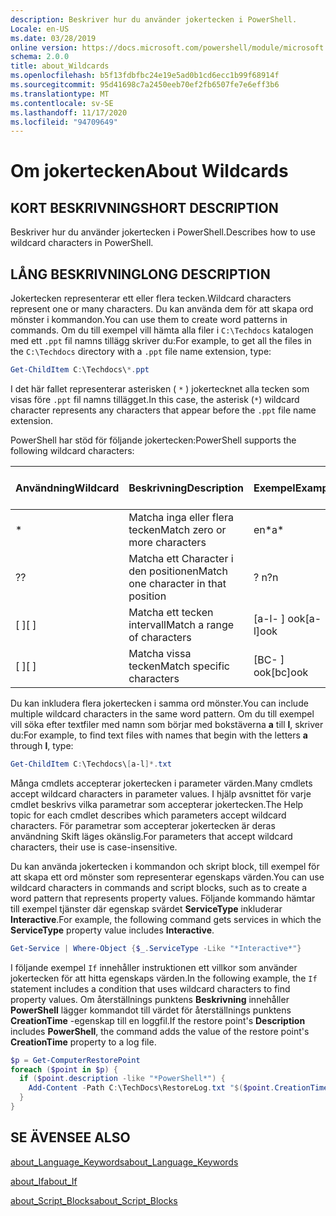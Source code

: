 ```yaml
---
description: Beskriver hur du använder jokertecken i PowerShell.
Locale: en-US
ms.date: 03/28/2019
online version: https://docs.microsoft.com/powershell/module/microsoft.powershell.core/about/about_wildcards?view=powershell-7.2&WT.mc_id=ps-gethelp
schema: 2.0.0
title: about_Wildcards
ms.openlocfilehash: b5f13fdbfbc24e19e5ad0b1cd6ecc1b99f68914f
ms.sourcegitcommit: 95d41698c7a2450eeb70ef2fb6507fe7e6eff3b6
ms.translationtype: MT
ms.contentlocale: sv-SE
ms.lasthandoff: 11/17/2020
ms.locfileid: "94709649"
---
```

# <a name="about-wildcards"></a><span data-ttu-id="d6adc-103">Om jokertecken</span><span class="sxs-lookup"><span data-stu-id="d6adc-103">About Wildcards</span></span>

## <a name="short-description"></a><span data-ttu-id="d6adc-104">KORT BESKRIVNING</span><span class="sxs-lookup"><span data-stu-id="d6adc-104">SHORT DESCRIPTION</span></span>

<span data-ttu-id="d6adc-105">Beskriver hur du använder jokertecken i PowerShell.</span><span class="sxs-lookup"><span data-stu-id="d6adc-105">Describes how to use wildcard characters in PowerShell.</span></span>

## <a name="long-description"></a><span data-ttu-id="d6adc-106">LÅNG BESKRIVNING</span><span class="sxs-lookup"><span data-stu-id="d6adc-106">LONG DESCRIPTION</span></span>

<span data-ttu-id="d6adc-107">Jokertecken representerar ett eller flera tecken.</span><span class="sxs-lookup"><span data-stu-id="d6adc-107">Wildcard characters represent one or many characters.</span></span> <span data-ttu-id="d6adc-108">Du kan använda dem för att skapa ord mönster i kommandon.</span><span class="sxs-lookup"><span data-stu-id="d6adc-108">You can use them to create word patterns in commands.</span></span> <span data-ttu-id="d6adc-109">Om du till exempel vill hämta alla filer i `C:\Techdocs` katalogen med ett `.ppt` fil namns tillägg skriver du:</span><span class="sxs-lookup"><span data-stu-id="d6adc-109">For example, to get all the files in the `C:\Techdocs` directory with a `.ppt` file name extension, type:</span></span>

```powershell
Get-ChildItem C:\Techdocs\*.ppt
```

<span data-ttu-id="d6adc-110">I det här fallet representerar asterisken ( `*` ) jokertecknet alla tecken som visas före `.ppt` fil namns tillägget.</span><span class="sxs-lookup"><span data-stu-id="d6adc-110">In this case, the asterisk (`*`) wildcard character represents any characters that appear before the `.ppt` file name extension.</span></span>

<span data-ttu-id="d6adc-111">PowerShell har stöd för följande jokertecken:</span><span class="sxs-lookup"><span data-stu-id="d6adc-111">PowerShell supports the following wildcard characters:</span></span>

|<span data-ttu-id="d6adc-112">Användning</span><span class="sxs-lookup"><span data-stu-id="d6adc-112">Wildcard</span></span>|<span data-ttu-id="d6adc-113">Beskrivning</span><span class="sxs-lookup"><span data-stu-id="d6adc-113">Description</span></span>               |<span data-ttu-id="d6adc-114">Exempel</span><span class="sxs-lookup"><span data-stu-id="d6adc-114">Example</span></span> |<span data-ttu-id="d6adc-115">Matchning</span><span class="sxs-lookup"><span data-stu-id="d6adc-115">Match</span></span>        |<span data-ttu-id="d6adc-116">Ingen matchning</span><span class="sxs-lookup"><span data-stu-id="d6adc-116">No Match</span></span>|
|--------|--------------------------|--------|-------------|--------|
|\*      |<span data-ttu-id="d6adc-117">Matcha inga eller flera tecken</span><span class="sxs-lookup"><span data-stu-id="d6adc-117">Match zero or more characters</span></span> | <span data-ttu-id="d6adc-118">en\*</span><span class="sxs-lookup"><span data-stu-id="d6adc-118">a\*</span></span>  | <span data-ttu-id="d6adc-119">aA, AG, Apple</span><span class="sxs-lookup"><span data-stu-id="d6adc-119">aA, ag, Apple</span></span> | <span data-ttu-id="d6adc-120">banan</span><span class="sxs-lookup"><span data-stu-id="d6adc-120">banana</span></span> |
|<span data-ttu-id="d6adc-121">?</span><span class="sxs-lookup"><span data-stu-id="d6adc-121">?</span></span>       |<span data-ttu-id="d6adc-122">Matcha ett Character i den positionen</span><span class="sxs-lookup"><span data-stu-id="d6adc-122">Match one character in that position</span></span> | <span data-ttu-id="d6adc-123">? n</span><span class="sxs-lookup"><span data-stu-id="d6adc-123">?n</span></span> | <span data-ttu-id="d6adc-124">en, i, på</span><span class="sxs-lookup"><span data-stu-id="d6adc-124">an, in, on</span></span> | <span data-ttu-id="d6adc-125">kördes</span><span class="sxs-lookup"><span data-stu-id="d6adc-125">ran</span></span> |
|<span data-ttu-id="d6adc-126">\[ \]</span><span class="sxs-lookup"><span data-stu-id="d6adc-126">\[ \]</span></span>   |<span data-ttu-id="d6adc-127">Matcha ett tecken intervall</span><span class="sxs-lookup"><span data-stu-id="d6adc-127">Match a range of characters</span></span> | <span data-ttu-id="d6adc-128">\[a-l- \] ook</span><span class="sxs-lookup"><span data-stu-id="d6adc-128">\[a-l\]ook</span></span> | <span data-ttu-id="d6adc-129">bok, Cook, utseende</span><span class="sxs-lookup"><span data-stu-id="d6adc-129">book, cook, look</span></span> | <span data-ttu-id="d6adc-130">skrev</span><span class="sxs-lookup"><span data-stu-id="d6adc-130">took</span></span> |
|<span data-ttu-id="d6adc-131">\[ \]</span><span class="sxs-lookup"><span data-stu-id="d6adc-131">\[ \]</span></span>   |<span data-ttu-id="d6adc-132">Matcha vissa tecken</span><span class="sxs-lookup"><span data-stu-id="d6adc-132">Match specific characters</span></span> | <span data-ttu-id="d6adc-133">\[BC- \] ook</span><span class="sxs-lookup"><span data-stu-id="d6adc-133">\[bc\]ook</span></span> | <span data-ttu-id="d6adc-134">bok, Cook</span><span class="sxs-lookup"><span data-stu-id="d6adc-134">book, cook</span></span> | <span data-ttu-id="d6adc-135">uttryckt</span><span class="sxs-lookup"><span data-stu-id="d6adc-135">hook</span></span> |

<span data-ttu-id="d6adc-136">Du kan inkludera flera jokertecken i samma ord mönster.</span><span class="sxs-lookup"><span data-stu-id="d6adc-136">You can include multiple wildcard characters in the same word pattern.</span></span> <span data-ttu-id="d6adc-137">Om du till exempel vill söka efter textfiler med namn som börjar med bokstäverna **a** till **l**, skriver du:</span><span class="sxs-lookup"><span data-stu-id="d6adc-137">For example, to find text files with names that begin with the letters **a** through **l**, type:</span></span>

```powershell
Get-ChildItem C:\Techdocs\[a-l]*.txt
```

<span data-ttu-id="d6adc-138">Många cmdlets accepterar jokertecken i parameter värden.</span><span class="sxs-lookup"><span data-stu-id="d6adc-138">Many cmdlets accept wildcard characters in parameter values.</span></span> <span data-ttu-id="d6adc-139">I hjälp avsnittet för varje cmdlet beskrivs vilka parametrar som accepterar jokertecken.</span><span class="sxs-lookup"><span data-stu-id="d6adc-139">The Help topic for each cmdlet describes which parameters accept wildcard characters.</span></span> <span data-ttu-id="d6adc-140">För parametrar som accepterar jokertecken är deras användning Skift läges okänslig.</span><span class="sxs-lookup"><span data-stu-id="d6adc-140">For parameters that accept wildcard characters, their use is case-insensitive.</span></span>

<span data-ttu-id="d6adc-141">Du kan använda jokertecken i kommandon och skript block, till exempel för att skapa ett ord mönster som representerar egenskaps värden.</span><span class="sxs-lookup"><span data-stu-id="d6adc-141">You can use wildcard characters in commands and script blocks, such as to create a word pattern that represents property values.</span></span> <span data-ttu-id="d6adc-142">Följande kommando hämtar till exempel tjänster där egenskap svärdet **ServiceType** inkluderar **Interactive**.</span><span class="sxs-lookup"><span data-stu-id="d6adc-142">For example, the following command gets services in which the **ServiceType** property value includes **Interactive**.</span></span>

```powershell
Get-Service | Where-Object {$_.ServiceType -Like "*Interactive*"}
```

<span data-ttu-id="d6adc-143">I följande exempel `If` innehåller instruktionen ett villkor som använder jokertecken för att hitta egenskaps värden.</span><span class="sxs-lookup"><span data-stu-id="d6adc-143">In the following example, the `If` statement includes a condition that uses wildcard characters to find property values.</span></span> <span data-ttu-id="d6adc-144">Om återställnings punktens **Beskrivning** innehåller **PowerShell** lägger kommandot till värdet för återställnings punktens **CreationTime** -egenskap till en loggfil.</span><span class="sxs-lookup"><span data-stu-id="d6adc-144">If the restore point's **Description** includes **PowerShell**, the command adds the value of the restore point's **CreationTime** property to a log file.</span></span>

```powershell
$p = Get-ComputerRestorePoint
foreach ($point in $p) {
  if ($point.description -like "*PowerShell*") {
    Add-Content -Path C:\TechDocs\RestoreLog.txt "$($point.CreationTime)"
  }
}
```

## <a name="see-also"></a><span data-ttu-id="d6adc-145">SE ÄVEN</span><span class="sxs-lookup"><span data-stu-id="d6adc-145">SEE ALSO</span></span>

[<span data-ttu-id="d6adc-146">about_Language_Keywords</span><span class="sxs-lookup"><span data-stu-id="d6adc-146">about_Language_Keywords</span></span>](about_Language_Keywords.md)

[<span data-ttu-id="d6adc-147">about_If</span><span class="sxs-lookup"><span data-stu-id="d6adc-147">about_If</span></span>](about_If.md)

[<span data-ttu-id="d6adc-148">about_Script_Blocks</span><span class="sxs-lookup"><span data-stu-id="d6adc-148">about_Script_Blocks</span></span>](about_Script_Blocks.md)

